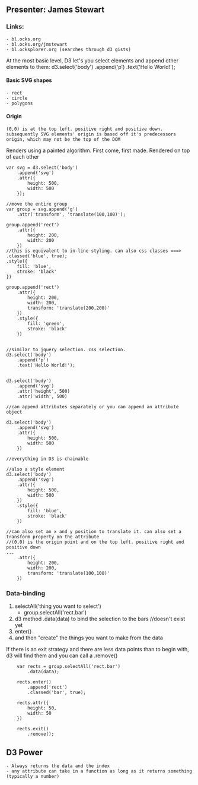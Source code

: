 ## Presenter: James Stewart

### Links:
	- bl.ocks.org
	- bl.ocks.org/jmstewart
	- bl.ocksplorer.org (searches through d3 gists)

At the most basic level, D3 let's you select elements and append other elements to them:
	d3.select('body')
		.append('p')
		.text('Hello World!');

#### Basic SVG shapes
	- rect
	- circle
	- polygons

#### Origin
	(0,0) is at the top left. positive right and positive down.
	subsequently SVG elements' origin is based off it's predecessors origin, which may not be the top of the DOM

Renders using a painted algorithm. First come, first made. Rendered on top of each other


	var svg = d3.select('body')
		.append('svg')
		.attr({
			height: 500,
			width: 500
		});

	//move the entire group
	var group = svg.append('g')
		.attr('transform', 'translate(100,100)');

	group.append('rect')
		.attr({
			height: 200,
			width: 200
		})
	//this is equivalent to in-line styling. can also css classes ===> .classed('blue', true);
	.style({
		fill: 'blue',
		stroke: 'black'
	})

	group.append('rect')
		.attr({
			height: 200,
			width: 200,
			transform: 'translate(200,200)'
		})
		.style({
			fill: 'green',
			stroke: 'black'
		})


	//similar to jquery selection. css selection.
	d3.select('body')
		.append('p')
		.text('Hello World!');


	d3.select('body')
		.append('svg')
		.attr('height', 500)
		.attr('width', 500)

	//can append attributes separately or you can append an attribute object

	d3.select('body')
		.append('svg')
		.attr({
			height: 500,
			width: 500
		})

	//everything in D3 is chainable

	//also a style element
	d3.select('body')
		.append('svg')
		.attr({
			height: 500,
			width: 500
		})
		.style({
			fill: 'blue',
			stroke: 'black'
		})

	//can also set an x and y position to translate it. can also set a transform property on the attribute
	//(0,0) is the origin point and on the top left. positive right and positive down
	...
		.attr({
			height: 200,
			width: 200,
			transform: 'translate(100,100)'
		})


### Data-binding

1. selectAll('thing you want to select')
	- group.selectAll('rect.bar')
2. d3 method .data(data) to bind the selection to the bars //doesn't exist yet
3. enter()
4. and then "create" the things you want to make from the data

If there is an exit strategy and there are less data points than to begin with, d3 will find them and you can call a .remove()

```
	var rects = group.selectAll('rect.bar')
		.data(data);

	rects.enter()
		.append('rect')
		.classed('bar', true);

	rects.attr({
		height: 50,
		width: 50
	})

	rects.exit()
		.remove();
```

## D3 Power
	- Always returns the data and the index
	- any attribute can take in a function as long as it returns something (typically a number)
